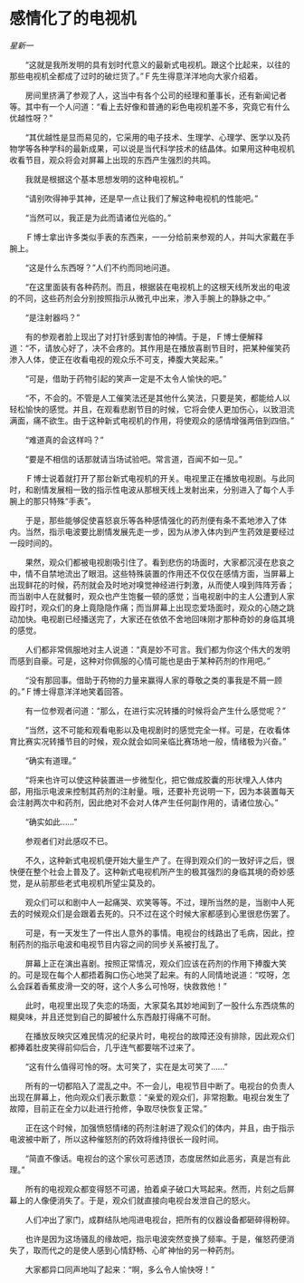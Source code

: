 # 感情化了的电视机

*星新一*

　　“这就是我所发明的具有划时代意义的最新式电视机。跟这个比起来，以往的那些电视机全都成了过时的破烂货了。”Ｆ先生得意洋洋地向大家介绍着。

　　房间里挤满了参观了人，这当中有各个公司的经理和董事长，还有新闻记者等。其中有一个人问道：“看上去好像和普通的彩色电视机差不多，究竟它有什么优越性呀？”

　　“其优越性是显而易见的，它采用的电子技术、生理学、心理学、医学以及药物学等各种学科的最新成果，可以说是当代科学技术的结晶体。如果用这种电视机收看节目，观众将会对屏幕上出现的东西产生强烈的共鸣。

　　我就是根据这个基本思想发明的这种电视机。”

　　“请别吹得神乎其神，还是早一点让我们了解这种电视机的性能吧。”

　　“当然可以，我正是为此而请诸位光临的。”

　　Ｆ博士拿出许多类似手表的东西来，一一分给前来参观的人，并叫大家戴在手腕上。

　　“这是什么东西呀？”人们不约而同地问道。

　　“在这里面装有各种药剂。而且，根据装在电视机上的这根天线所发出的电波的不同，这些药剂会分别按照指示从微孔中出来，渗入手腕上的静脉之中。”

　　“是注射器吗？”

　　有的参观者脸上现出了对打针感到害怕的神情。于是，Ｆ博士便解释道：“不，请放心好了，决不会疼的。其作用是在播放喜剧节目时，把某种催笑药渗入人体，使正在收看电视的观众乐不可支，捧腹大笑起来。”

　　“可是，借助于药物引起的笑声一定是不太令人愉快的吧。”

　　“不，不会的。不管是人工催笑法还是其他什么笑法，只要是笑，都能给人以轻松愉快的感觉。并且，在观看悲剧节目的时候，它将会使人更加伤心，以致泪流满面，痛不欲生。由于这种新式电视机的作用，将使观众的感情增强两倍到四倍。”

　　“难道真的会这样吗？”

　　“要是不相信的话那就请当场试验吧。常言道，百闻不如一见。”

　　Ｆ博士说着就打开了那台新式电视机的开关。电视里正在播放电视剧。与此同时，和剧情发展相一致的指示性电波从那根天线上发射出来，分别进入了每个人手腕上的那只特殊“手表”。

　　于是，那些能够促使喜怒哀乐等各种感情强化的药剂便有条不紊地渗入了体内。当然，指示电波要比剧情发展先走一步，因为从渗入体内到产生药效是要经过一段时间的。

　　果然，观众们都被电视剧吸引住了。看到悲伤的场面时，大家都沉浸在悲哀之中，情不自禁地流出了眼泪。这些特殊装置的作用还不仅仅在感情方面，当屏幕上出现鲜花的时候，药剂就会及时地对嗅觉神经进行刺激，从而使人嗅到阵阵芳香；而当剧中人在就餐时，观众也产生饱餐一顿的感觉；当电视剧中的主人公遭到人家殴打时，观众们的身上竟隐隐作痛；而当屏幕上出现恋爱场面时，观众的心随之跳动加快。电视剧已经播送完了，大家还在依依不舍地回味刚才那种奇妙的身临其境的感觉。

　　人们都非常佩服地对主人说道：“真是妙不可言。我们都为你这个伟大的发明而感到自豪。可是，这种对你佩服的心情可能也是由于某种药剂的作用吧。”

　　“没有那回事。借助于药物的力量来赢得人家的尊敬之类的事我是不屑一顾的。”Ｆ博士得意洋洋地笑着回答。

　　有一位参观者问道：“那么，在进行实况转播的时候将会产生什么感觉呢？”

　　“当然，这不可能和观看电影以及电视剧时的感觉完全一样。可是，在收看体育比赛实况转播节目的时候，观众就会如同亲临比赛场地一般，情绪极为兴奋。”

　　“确实有道理。”

　　“将来也许可以使这种装置进一步微型化，把它做成胶囊的形状埋入人体内部，用指示电波来控制其药剂的注射量。哦，还要补充说明一下，因为本装置每天会注射两次中和药剂，因此绝对不会对人体产生任何副作用的，请诸位放心。”

　　“确实如此……”

　　参观者们对此感叹不已。

　　不久，这种新式电视机便开始大量生产了。在得到观众们的一致好评之后，很快便在整个社会上普及了。这种新式电视机所产生的极其强烈的身临其境的奇妙感觉，是从前那些老式电视机所望尘莫及的。

　　观众们可以和剧中人一起痛哭、欢笑等等。不过，理所当然的是，当剧中人死去的时候观众们是会跟着去死的。只不过在这个时候大家都感到心里很悲伤罢了。

　　可是，有一天发生了一件出人意外的事情。电视台的线路出了毛病，因此，控制药剂的指示电波和电视节目内容之间的同步关系被打乱了。

　　屏幕上正在演出喜剧。按照正常情况，观众们应该在药剂的作用下捧腹大笑的。可是现在每个人都捂着胸口伤心地哭了起来。有的人同情地说道：“哎呀，怎么会踩着香蕉皮滑一交的呀，这个人多么可怜呀，快救救他！”

　　此时，电视里出现了失恋的场面，大家莫名其妙地闻到了一股什么东西烧焦的糊臭味，并且还觉到自己的脚被什么东西敲打得痛不可耐。

　　在播放反映灾区难民情况的纪录片时，电视台的故障还没有排除，因此观众们都捧着肚皮笑得前仰后合，几乎连气都要喘不过来了。

　　“这有什么值得可怜的呀。太可笑了，实在是太可笑了……”

　　所有的一切都陷入了混乱之中。不一会儿，电视节目中断了。电视台的负责人出现在屏幕上，他向观众们表示歉意：“亲爱的观众们，非常抱歉。电视台发生了故障，目前正在全力以赴进行抢修，争取尽快恢复正常。”

　　正在这个时候，加强愤怒情绪的药剂注射进了观众们的体内，并且，由于指示电波被中断了，所以这种催怒剂的药效将维持很长一段时间。

　　“简直不像话。电视台的这个家伙可恶透顶，态度居然如此恶劣，真是岂有此理。”

　　所有的电视观众都变得怒不可遏，拍着桌子破口大骂起来。然而，片刻之后屏幕上的人像便消失了。于是，观众们就直接向电视台发泄自己的怒火。

　　人们冲出了家门，成群结队地闯进电视台，把所有的仪器设备都砸碎得粉碎。

　　也许是因为这场骚乱的缘故吧，指示电波突然变换了频率。于是，催怒药便消失了，取而代之的是使人感到心情舒畅、心旷神怡的另一种药剂。

　　大家都异口同声地叫了起来：“啊，多么令人愉快呀！”
